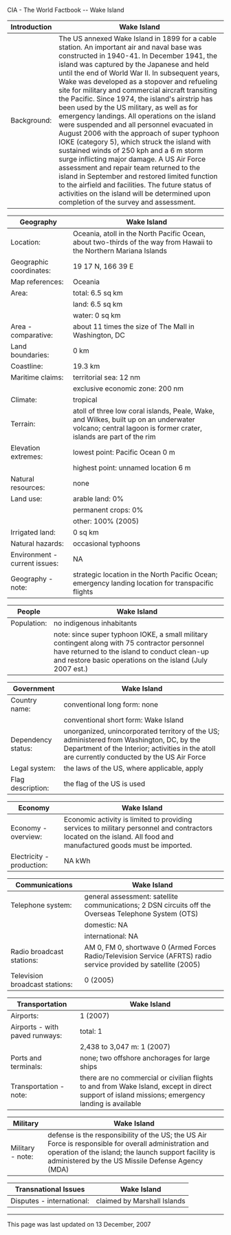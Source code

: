CIA - The World Factbook -- Wake Island

| Introduction | Wake Island |
| --- | --- |
| Background: | The US annexed Wake Island in 1899 for a cable station. An important air and naval base was constructed in 1940-41. In December 1941, the island was captured by the Japanese and held until the end of World War II. In subsequent years, Wake was developed as a stopover and refueling site for military and commercial aircraft transiting the Pacific. Since 1974, the island's airstrip has been used by the US military, as well as for emergency landings. All operations on the island were suspended and all personnel evacuated in August 2006 with the approach of super typhoon IOKE (category 5), which struck the island with sustained winds of 250 kph and a 6 m storm surge inflicting major damage. A US Air Force assessment and repair team returned to the island in September and restored limited function to the airfield and facilities. The future status of activities on the island will be determined upon completion of the survey and assessment. |

| Geography | Wake Island |
| --- | --- |
| Location: | Oceania, atoll in the North Pacific Ocean, about two-thirds of the way from Hawaii to the Northern Mariana Islands |
| Geographic coordinates: | 19 17 N, 166 39 E |
| Map references: | Oceania |
| Area: | total: 6.5 sq km |
| | land: 6.5 sq km |
| | water: 0 sq km |
| Area - comparative: | about 11 times the size of The Mall in Washington, DC |
| Land boundaries: | 0 km |
| Coastline: | 19.3 km |
| Maritime claims: | territorial sea: 12 nm |
| | exclusive economic zone: 200 nm |
| Climate: | tropical |
| Terrain: | atoll of three low coral islands, Peale, Wake, and Wilkes, built up on an underwater volcano; central lagoon is former crater, islands are part of the rim |
| Elevation extremes: | lowest point: Pacific Ocean 0 m |
| | highest point: unnamed location 6 m |
| Natural resources: | none |
| Land use: | arable land: 0% |
| | permanent crops: 0% |
| | other: 100% (2005) |
| Irrigated land: | 0 sq km |
| Natural hazards: | occasional typhoons |
| Environment - current issues: | NA |
| Geography - note: | strategic location in the North Pacific Ocean; emergency landing location for transpacific flights |

| People | Wake Island |
| --- | --- |
| Population: | no indigenous inhabitants |
| | note: since super typhoon IOKE, a small military contingent along with 75 contractor personnel have returned to the island to conduct clean-up and restore basic operations on the island (July 2007 est.) |

| Government | Wake Island |
| --- | --- |
| Country name: | conventional long form: none |
| | conventional short form: Wake Island |
| Dependency status: | unorganized, unincorporated territory of the US; administered from Washington, DC, by the Department of the Interior; activities in the atoll are currently conducted by the US Air Force |
| Legal system: | the laws of the US, where applicable, apply |
| Flag description: | the flag of the US is used |

| Economy | Wake Island |
| --- | --- |
| Economy - overview: | Economic activity is limited to providing services to military personnel and contractors located on the island. All food and manufactured goods must be imported. |
| Electricity - production: | NA kWh |

| Communications | Wake Island |
| --- | --- |
| Telephone system: | general assessment: satellite communications; 2 DSN circuits off the Overseas Telephone System (OTS) |
| | domestic: NA |
| | international: NA |
| Radio broadcast stations: | AM 0, FM 0, shortwave 0 (Armed Forces Radio/Television Service (AFRTS) radio service provided by satellite (2005) |
| Television broadcast stations: | 0 (2005) |

| Transportation | Wake Island |
| --- | --- |
| Airports: | 1 (2007) |
| Airports - with paved runways: | total: 1 |
| | 2,438 to 3,047 m: 1 (2007) |
| Ports and terminals: | none; two offshore anchorages for large ships |
| Transportation - note: | there are no commercial or civilian flights to and from Wake Island, except in direct support of island missions; emergency landing is available |

| Military | Wake Island |
| --- | --- |
| Military - note: | defense is the responsibility of the US; the US Air Force is responsible for overall administration and operation of the island; the launch support facility is administered by the US Missile Defense Agency (MDA) |

| Transnational Issues | Wake Island |
| --- | --- |
| Disputes - international: | claimed by Marshall Islands |

---
This page was last updated on 13 December, 2007                      